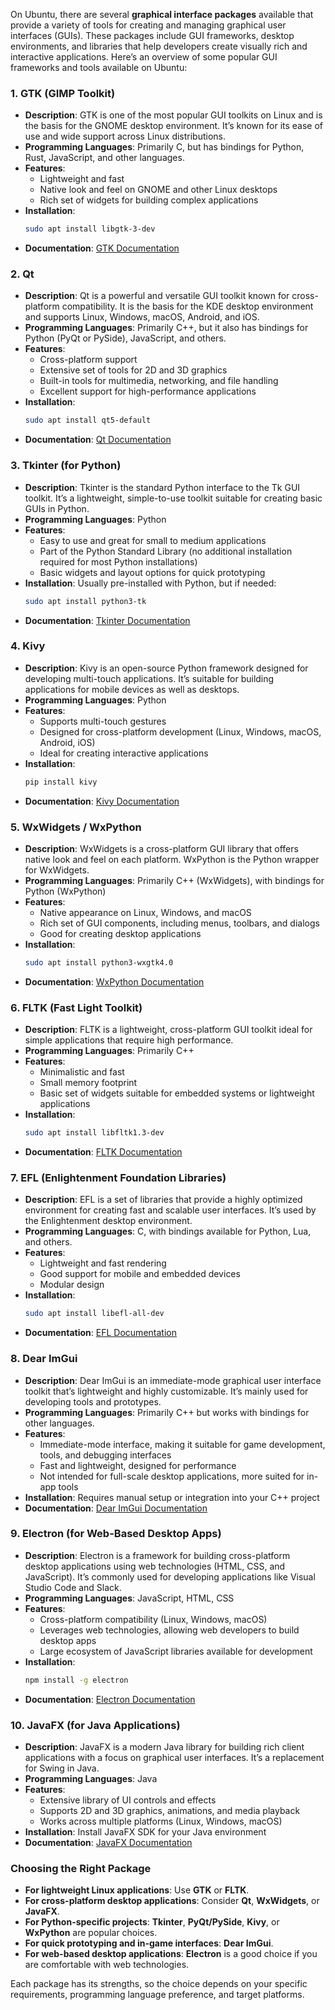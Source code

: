 On Ubuntu, there are several **graphical interface packages** available that provide a variety of tools for creating and managing graphical user interfaces (GUIs). These packages include GUI frameworks, desktop environments, and libraries that help developers create visually rich and interactive applications. Here’s an overview of some popular GUI frameworks and tools available on Ubuntu:

### 1. **GTK (GIMP Toolkit)**

- **Description**: GTK is one of the most popular GUI toolkits on Linux and is the basis for the GNOME desktop environment. It’s known for its ease of use and wide support across Linux distributions.
- **Programming Languages**: Primarily C, but has bindings for Python, Rust, JavaScript, and other languages.
- **Features**:
  - Lightweight and fast
  - Native look and feel on GNOME and other Linux desktops
  - Rich set of widgets for building complex applications
- **Installation**: 
  ```bash
  sudo apt install libgtk-3-dev
  ```
- **Documentation**: [GTK Documentation](https://www.gtk.org/docs/)

### 2. **Qt**

- **Description**: Qt is a powerful and versatile GUI toolkit known for cross-platform compatibility. It is the basis for the KDE desktop environment and supports Linux, Windows, macOS, Android, and iOS.
- **Programming Languages**: Primarily C++, but it also has bindings for Python (PyQt or PySide), JavaScript, and others.
- **Features**:
  - Cross-platform support
  - Extensive set of tools for 2D and 3D graphics
  - Built-in tools for multimedia, networking, and file handling
  - Excellent support for high-performance applications
- **Installation**: 
  ```bash
  sudo apt install qt5-default
  ```
- **Documentation**: [Qt Documentation](https://doc.qt.io/)

### 3. **Tkinter (for Python)**

- **Description**: Tkinter is the standard Python interface to the Tk GUI toolkit. It’s a lightweight, simple-to-use toolkit suitable for creating basic GUIs in Python.
- **Programming Languages**: Python
- **Features**:
  - Easy to use and great for small to medium applications
  - Part of the Python Standard Library (no additional installation required for most Python installations)
  - Basic widgets and layout options for quick prototyping
- **Installation**: Usually pre-installed with Python, but if needed:
  ```bash
  sudo apt install python3-tk
  ```
- **Documentation**: [Tkinter Documentation](https://docs.python.org/3/library/tkinter.html)

### 4. **Kivy**

- **Description**: Kivy is an open-source Python framework designed for developing multi-touch applications. It’s suitable for building applications for mobile devices as well as desktops.
- **Programming Languages**: Python
- **Features**:
  - Supports multi-touch gestures
  - Designed for cross-platform development (Linux, Windows, macOS, Android, iOS)
  - Ideal for creating interactive applications
- **Installation**: 
  ```bash
  pip install kivy
  ```
- **Documentation**: [Kivy Documentation](https://kivy.org/doc/stable/)

### 5. **WxWidgets / WxPython**

- **Description**: WxWidgets is a cross-platform GUI library that offers native look and feel on each platform. WxPython is the Python wrapper for WxWidgets.
- **Programming Languages**: Primarily C++ (WxWidgets), with bindings for Python (WxPython)
- **Features**:
  - Native appearance on Linux, Windows, and macOS
  - Rich set of GUI components, including menus, toolbars, and dialogs
  - Good for creating desktop applications
- **Installation**: 
  ```bash
  sudo apt install python3-wxgtk4.0
  ```
- **Documentation**: [WxPython Documentation](https://wxpython.org/pages/overview/)

### 6. **FLTK (Fast Light Toolkit)**

- **Description**: FLTK is a lightweight, cross-platform GUI toolkit ideal for simple applications that require high performance.
- **Programming Languages**: Primarily C++
- **Features**:
  - Minimalistic and fast
  - Small memory footprint
  - Basic set of widgets suitable for embedded systems or lightweight applications
- **Installation**: 
  ```bash
  sudo apt install libfltk1.3-dev
  ```
- **Documentation**: [FLTK Documentation](https://www.fltk.org/documentation.php)

### 7. **EFL (Enlightenment Foundation Libraries)**

- **Description**: EFL is a set of libraries that provide a highly optimized environment for creating fast and scalable user interfaces. It’s used by the Enlightenment desktop environment.
- **Programming Languages**: C, with bindings available for Python, Lua, and others.
- **Features**:
  - Lightweight and fast rendering
  - Good support for mobile and embedded devices
  - Modular design
- **Installation**: 
  ```bash
  sudo apt install libefl-all-dev
  ```
- **Documentation**: [EFL Documentation](https://www.enlightenment.org/develop/efl/start)

### 8. **Dear ImGui**

- **Description**: Dear ImGui is an immediate-mode graphical user interface toolkit that’s lightweight and highly customizable. It’s mainly used for developing tools and prototypes.
- **Programming Languages**: Primarily C++ but works with bindings for other languages.
- **Features**:
  - Immediate-mode interface, making it suitable for game development, tools, and debugging interfaces
  - Fast and lightweight, designed for performance
  - Not intended for full-scale desktop applications, more suited for in-app tools
- **Installation**: Requires manual setup or integration into your C++ project
- **Documentation**: [Dear ImGui Documentation](https://github.com/ocornut/imgui)

### 9. **Electron (for Web-Based Desktop Apps)**

- **Description**: Electron is a framework for building cross-platform desktop applications using web technologies (HTML, CSS, and JavaScript). It’s commonly used for developing applications like Visual Studio Code and Slack.
- **Programming Languages**: JavaScript, HTML, CSS
- **Features**:
  - Cross-platform compatibility (Linux, Windows, macOS)
  - Leverages web technologies, allowing web developers to build desktop apps
  - Large ecosystem of JavaScript libraries available for development
- **Installation**: 
  ```bash
  npm install -g electron
  ```
- **Documentation**: [Electron Documentation](https://www.electronjs.org/docs)

### 10. **JavaFX (for Java Applications)**

- **Description**: JavaFX is a modern Java library for building rich client applications with a focus on graphical user interfaces. It’s a replacement for Swing in Java.
- **Programming Languages**: Java
- **Features**:
  - Extensive library of UI controls and effects
  - Supports 2D and 3D graphics, animations, and media playback
  - Works across multiple platforms (Linux, Windows, macOS)
- **Installation**: Install JavaFX SDK for your Java environment
- **Documentation**: [JavaFX Documentation](https://openjfx.io/)

### Choosing the Right Package

- **For lightweight Linux applications**: Use **GTK** or **FLTK**.
- **For cross-platform desktop applications**: Consider **Qt**, **WxWidgets**, or **JavaFX**.
- **For Python-specific projects**: **Tkinter**, **PyQt/PySide**, **Kivy**, or **WxPython** are popular choices.
- **For quick prototyping and in-game interfaces**: **Dear ImGui**.
- **For web-based desktop applications**: **Electron** is a good choice if you are comfortable with web technologies.

Each package has its strengths, so the choice depends on your specific requirements, programming language preference, and target platforms.

